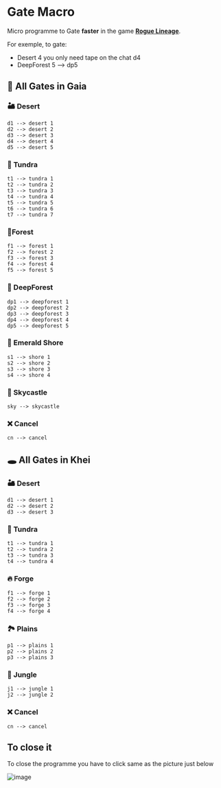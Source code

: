 # Gate Macro
Micro programme to Gate **faster** in the game [**Rogue Lineage**](https://www.roblox.com/games/3016661674/Rogue-Lineage).

For exemple, to gate:
- Desert 4 you only need tape on the chat d4
- DeepForest 5 --> dp5

## 💫 All Gates in Gaia
### 🏜 Desert

    d1 --> desert 1
    d2 --> desert 2
    d3 --> desert 3
    d4 --> desert 4
    d5 --> desert 5

### 🧊 Tundra

    t1 --> tundra 1
    t2 --> tundra 2
    t3 --> tundra 3
    t4 --> tundra 4
    t5 --> tundra 5
    t6 --> tundra 6
    t7 --> tundra 7

### 🌲Forest

    f1 --> forest 1
    f2 --> forest 2
    f3 --> forest 3
    f4 --> forest 4
    f5 --> forest 5

### 🌳 DeepForest

    dp1 --> deepforest 1
    dp2 --> deepforest 2
    dp3 --> deepforest 3
    dp4 --> deepforest 4
    dp5 --> deepforest 5

### 🌊 Emerald Shore

    s1 --> shore 1
    s2 --> shore 2
    s3 --> shore 3
    s4 --> shore 4
    
### 🏰 Skycastle

    sky --> skycastle
    
### ❌ Cancel

    cn --> cancel

## 🕳 All Gates in Khei

### 🏜 Desert

    d1 --> desert 1
    d2 --> desert 2
    d3 --> desert 3
    
### 🧊 Tundra

    t1 --> tundra 1
    t2 --> tundra 2
    t3 --> tundra 3
    t4 --> tundra 4
    
### 🔥 Forge

    f1 --> forge 1
    f2 --> forge 2
    f3 --> forge 3
    f4 --> forge 4
    
### 🏞 Plains

    p1 --> plains 1
    p2 --> plains 2
    p3 --> plains 3
    
### 🌴 Jungle

    j1 --> jungle 1
    j2 --> jungle 2
    
### ❌ Cancel

    cn --> cancel

## To close it

To close the programme you have to click same as the picture just below 

![image](https://user-images.githubusercontent.com/43277613/173204890-151b37cd-747b-49be-91b0-26c59e644b81.png)
